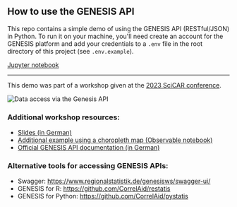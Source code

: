 ## How to use the GENESIS API

This repo contains a simple demo of using the GENESIS API (RESTful/JSON) in Python. To run it on your machine, you'll need create an account for the GENESIS platform and add your credentials to a `.env` file in the root directory of this project (see `.env.example`).

[Jupyter notebook](https://github.com/sjockers/genesis-api-example/blob/main/genesis-api-example.ipynb)

---

This demo was part of a workshop given at the [2023 SciCAR conference](hhttps://23.scicar.de/scicar23/talk/FYGT8Y/).

![Data access via the Genesis API](https://repository-images.githubusercontent.com/698146817/909ec660-fd58-4fe5-baba-9c2196757675)

### Additional workshop resources:

- [Slides (in German)](https://downloads.datengui.de/slides/scicar2023.pdf)
- [Additional example using a choropleth map (Observable notebook)](https://observablehq.com/@sjockers/genesis-choroplethen)
- [Official GENESIS API documentation (in German)](https://www-genesis.destatis.de:443/genesis/misc/GENESIS-Webservices_Einfuehrung.pdf)

### Alternative tools for accessing GENESIS APIs:

- Swagger: https://www.regionalstatistik.de/genesisws/swagger-ui/
- GENESIS for R: https://github.com/CorrelAid/restatis
- GENESIS for Python: https://github.com/CorrelAid/pystatis
